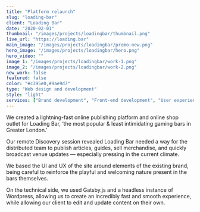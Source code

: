 ```yaml
---
title: "Platform relaunch"
slug: "loading-bar"
client: "Loading Bar"
date: "2020-02-01"
thumbnail: "/images/projects/loadingbar/thumbnail.png"
live_url: "https://loading.bar"
main_image: "/images/projects/loadingbar/promo-new.png"
hero_image: "/images/projects/loadingbar/hero.png"
hero_video: ""
image_1: "/images/projects/loadingbar/work-1.png"
image_2: "/images/projects/loadingbar/work-2.png"
new_work: false
featured: false
color: "#c395e0,#9ae9d7"
type: "Web design and development"
style: "light"
services: ["Brand development", "Front-end development", "User experience design", "User interface design", "E-commerce"]
---
```

We created a lightning-fast online publishing platform and online shop outlet
for Loading Bar, ‘the most popular & least intimidating gaming bars in Greater
London.’

Our remote Discovery session revealed Loading Bar needed a way for the
distributed team to publish articles, guides, sell merchandise, and quickly
broadcast venue updates — especially pressing in the current climate.

We based the UI and UX of the site around elements of the existing brand, being
careful to reinforce the playful and welcoming nature present in the bars
themselves.

On the technical side, we used Gatsby.js and a headless instance of Wordpress,
allowing us to create an incredibly fast and smooth experience, while allowing
our client to edit and update content on their own.
